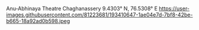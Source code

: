 Anu-Abhinaya Theatre Chaghanassery
9.4303° N, 76.5308° E
https://user-images.githubusercontent.com/81223681/193410647-1ae04e7d-7bf8-42be-b665-18a92ad0b598.jpeg